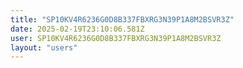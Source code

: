 ```yaml
---
title: "SP10KV4R6236G0D8B337FBXRG3N39P1A8M2BSVR3Z"
date: 2025-02-19T23:10:06.581Z
user: SP10KV4R6236G0D8B337FBXRG3N39P1A8M2BSVR3Z
layout: "users"
---
```

    